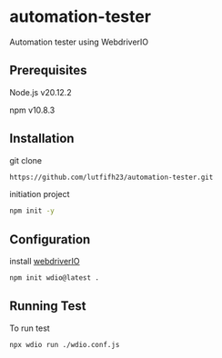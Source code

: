 # automation-tester
Automation tester using WebdriverIO

## Prerequisites

Node.js v20.12.2

npm v10.8.3

## Installation

 git clone

```bash
https://github.com/lutfifh23/automation-tester.git
```

initiation project

```bash
npm init -y
```

## Configuration

install [webdriverIO](https://webdriver.io/docs/gettingstarted/)

```bash
npm init wdio@latest .
```

## Running Test

To run test

```bash
npx wdio run ./wdio.conf.js
```